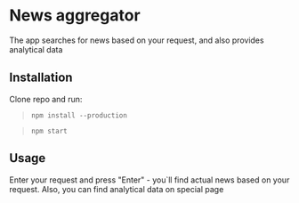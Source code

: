# News aggregator

The app searches for news based on your request, and also provides analytical data

## Installation

Clone repo and run:

> ```npm install --production```

> ```npm start```

## Usage

Enter your request and press "Enter" - you`ll find actual news based on your request.
Also, you can find analytical data on special page
